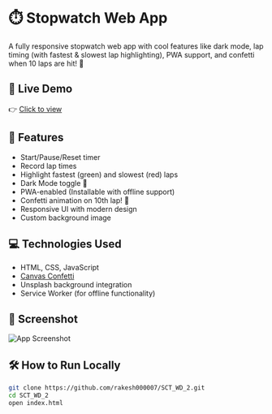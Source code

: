 # ⏱️ Stopwatch Web App

A fully responsive stopwatch web app with cool features like dark mode, lap timing (with fastest & slowest lap highlighting), PWA support, and confetti when 10 laps are hit! 🎉

## 🔗 Live Demo

👉 [Click to view](https://rakesh000007.github.io/SCT_WD_2/)

## 🚀 Features

- Start/Pause/Reset timer
- Record lap times
- Highlight fastest (green) and slowest (red) laps
- Dark Mode toggle 🌙
- PWA-enabled (Installable with offline support)
- Confetti animation on 10th lap! 🎊
- Responsive UI with modern design
- Custom background image

## 💻 Technologies Used

- HTML, CSS, JavaScript
- [Canvas Confetti](https://www.npmjs.com/package/canvas-confetti)
- Unsplash background integration
- Service Worker (for offline functionality)

## 📸 Screenshot

![App Screenshot](https://user-images.githubusercontent.com/your-screenshot.png)

## 🛠️ How to Run Locally

```bash
git clone https://github.com/rakesh000007/SCT_WD_2.git
cd SCT_WD_2
open index.html

